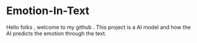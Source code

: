 # Emotion-In-Text
Hello folks , welcome to my github . This project is a AI model and how the AI predicts the emotion through the text.
